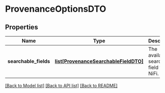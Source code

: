 # ProvenanceOptionsDTO

## Properties
Name | Type | Description | Notes
------------ | ------------- | ------------- | -------------
**searchable_fields** | [**list[ProvenanceSearchableFieldDTO]**](ProvenanceSearchableFieldDTO.md) | The available searchable field for the NiFi. | [optional] 

[[Back to Model list]](../README.md#documentation-for-models) [[Back to API list]](../README.md#documentation-for-api-endpoints) [[Back to README]](../README.md)


